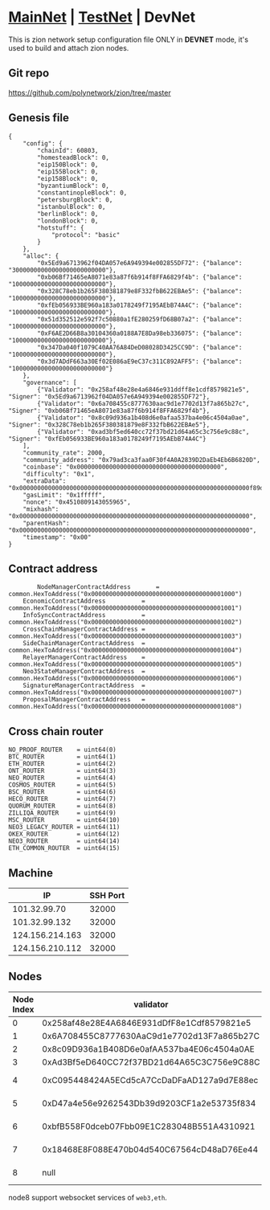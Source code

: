 # [MainNet](Zion_Setup.md) | [TestNet](Zion_Setup_TestNet.md) | DevNet

This is zion network setup configuration file ONLY in <strong>DEVNET</strong> mode, it's used to build and attach zion nodes.


## Git repo
https://github.com/polynetwork/zion/tree/master

## Genesis file
```dat
{
    "config": {
        "chainId": 60803, 
        "homesteadBlock": 0,
        "eip150Block": 0,
        "eip155Block": 0,
        "eip158Block": 0,
        "byzantiumBlock": 0,
        "constantinopleBlock": 0,
        "petersburgBlock": 0,
        "istanbulBlock": 0,
        "berlinBlock": 0,
        "londonBlock": 0,
        "hotstuff": {
            "protocol": "basic"
        }
    },
    "alloc": {
        "0x5Ed9a6713962f04DA057e6A949394e002855DF72": {"balance": "30000000000000000000000000"},
        "0xb06Bf71465eA8071e83a87f6b914f8FFA6829f4b": {"balance": "10000000000000000000000000"},
        "0x328C78eb1b265F380381879e8F332fbB622EBAe5": {"balance": "10000000000000000000000000"},
        "0xfEb056933BE960a183a0178249f7195AEbB74A4C": {"balance": "10000000000000000000000000"},
        "0x51d352512e592f7c50880a1fE280259fD68B07a2": {"balance": "10000000000000000000000000"},
        "0xF6AE2D66B8a30104360a0188A7E8Da98eb336075": {"balance": "10000000000000000000000000"},
        "0x347Da040f1079C40AA76A84DeD08028D3425CC9D": {"balance": "10000000000000000000000000"},
        "0x3d7ADdF663a30Ef02E086aE9eC37c311C892AFF5": {"balance": "10000000000000000000000000"}
    },
    "governance": [
        {"Validator": "0x258af48e28e4a6846e931ddff8e1cdf8579821e5", "Signer": "0x5Ed9a6713962f04DA057e6A949394e002855DF72"},
        {"Validator": "0x6a708455c8777630aac9d1e7702d13f7a865b27c", "Signer": "0xb06Bf71465eA8071e83a87f6b914f8FFA6829f4b"},
        {"Validator": "0x8c09d936a1b408d6e0afaa537ba4e06c4504a0ae", "Signer": "0x328C78eb1b265F380381879e8F332fbB622EBAe5"},
        {"Validator": "0xad3bf5ed640cc72f37bd21d64a65c3c756e9c88c", "Signer": "0xfEb056933BE960a183a0178249f7195AEbB74A4C"}
    ],
    "community_rate": 2000,
    "community_address": "0x79ad3ca3faa0F30f4A0A2839D2DaEb4Eb6B6820D",
    "coinbase": "0x0000000000000000000000000000000000000000",
    "difficulty": "0x1",
    "extraData": "0x0000000000000000000000000000000000000000000000000000000000000000f89d801ef85494258af48e28e4a6846e931ddff8e1cdf8579821e5946a708455c8777630aac9d1e7702d13f7a865b27c948c09d936a1b408d6e0afaa537ba4e06c4504a0ae94ad3bf5ed640cc72f37bd21d64a65c3c756e9c88cb8410000000000000000000000000000000000000000000000000000000000000000000000000000000000000000000000000000000000000000000000000000000000c080",
    "gasLimit": "0x1fffff",
    "nonce": "0x4510809143055965",
    "mixhash": "0x0000000000000000000000000000000000000000000000000000000000000000",
    "parentHash": "0x0000000000000000000000000000000000000000000000000000000000000000",
    "timestamp": "0x00"
}
```

## Contract address
```dat
        NodeManagerContractAddress       = common.HexToAddress("0x0000000000000000000000000000000000001000")
	EconomicContractAddress          = common.HexToAddress("0x0000000000000000000000000000000000001001")
	InfoSyncContractAddress          = common.HexToAddress("0x0000000000000000000000000000000000001002")
	CrossChainManagerContractAddress = common.HexToAddress("0x0000000000000000000000000000000000001003")
	SideChainManagerContractAddress  = common.HexToAddress("0x0000000000000000000000000000000000001004")
	RelayerManagerContractAddress    = common.HexToAddress("0x0000000000000000000000000000000000001005")
	Neo3StateManagerContractAddress  = common.HexToAddress("0x0000000000000000000000000000000000001006")
	SignatureManagerContractAddress  = common.HexToAddress("0x0000000000000000000000000000000000001007")
	ProposalManagerContractAddress   = common.HexToAddress("0x0000000000000000000000000000000000001008")
```

## Cross chain router
```dat
NO_PROOF_ROUTER    = uint64(0)
BTC_ROUTER         = uint64(1)
ETH_ROUTER         = uint64(2)
ONT_ROUTER         = uint64(3)
NEO_ROUTER         = uint64(4)
COSMOS_ROUTER      = uint64(5)
BSC_ROUTER         = uint64(6)
HECO_ROUTER        = uint64(7)
QUORUM_ROUTER      = uint64(8)
ZILLIQA_ROUTER     = uint64(9)
MSC_ROUTER         = uint64(10)
NEO3_LEGACY_ROUTER = uint64(11)
OKEX_ROUTER        = uint64(12)
NEO3_ROUTER        = uint64(14)
ETH_COMMON_ROUTER  = uint64(15)
```

## Machine
IP | SSH Port
---|---
101.32.99.70|32000
101.32.99.132|32000
124.156.214.163|32000
124.156.210.112|32000

## Nodes
Node Index | validator| signer| IP | Rpc Port | Ws Port | Mode
---|---|---|---|---|---|---
0|0x258af48e28E4A6846E931dDfF8e1Cdf8579821e5|0x5Ed9a6713962f04DA057e6A949394e002855DF72|101.32.99.70|22000|null|Miner
1|0x6A708455C8777630AaC9d1e7702d13F7a865b27C|0xb06Bf71465eA8071e83a87f6b914f8FFA6829f4b|101.32.99.70|22001|null|Miner
2|0x8c09D936a1B408D6e0afAA537ba4E06c4504a0AE|0x328C78eb1b265F380381879e8F332fbB622EBAe5|101.32.99.132|22000|null|Miner
3|0xAd3Bf5eD640CC72f37BD21d64A65C3C756e9C88C|0xfEb056933BE960a183a0178249f7195AEbB74A4C|101.32.99.132|22001|null|Miner
4|0xC095448424A5ECd5cA7CcDaDFaAD127a9d7E88ec|0x51d352512e592f7c50880a1fE280259fD68B07a2|124.156.214.163|22000|null|Backup Miner
5|0xD47a4e56e9262543Db39d9203CF1a2e53735f834|0xF6AE2D66B8a30104360a0188A7E8Da98eb336075|124.156.214.163|22001|null|Backup Miner
6|0xbfB558F0dceb07Fbb09E1C283048B551A4310921|0x347Da040f1079C40AA76A84DeD08028D3425CC9D|124.156.210.112|22000|null|Backup Miner
7|0x18468E8F088E470b04d540C67564cD48aD76Ee44|0x3d7ADdF663a30Ef02E086aE9eC37c311C892AFF5|124.156.210.112|22001|null|Backup Miner
8|null|null|124.156.210.112|22002|22003|Full archive

node8 support websocket services of `web3,eth`.